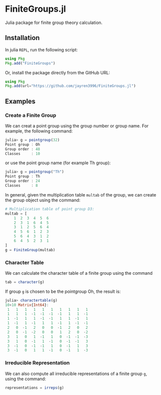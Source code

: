 # FiniteGroups.jl
 Julia package for finite group theory calculation.

## Installation
In julia `REPL`, run the following script:

```julia
using Pkg
Pkg.add("FiniteGroups")
```

Or, install the package directly from the GitHub URL:

```julia
using Pkg
Pkg.add(url="https://github.com/jayren3996/FiniteGroups.jl")
```

## Examples

### Create a Finite Group

We can creat a point group using the group number or group name. For example, the following command:

```julia
julia> g = pointgroup(32)
Point group : Oh
Group order : 48
Classes     : 10
```

or use the point group name (for example Th group): 

```julia
julia> g = pointgroup("Th")
Point group : Th
Group order : 24
Classes     : 8
```

In general, given the multiplication table `multab` of the group, we can create the group object using the command:

```julia
# Multiplication table of point group D3:
multab = [ 
	1  2  3  4  5  6
	2  3  1  6  4  5
 	3  1  2  5  6  4
 	4  5  6  1  2  3
 	5  6  4  3  1  2
 	6  4  5  2  3  1
]
g = FiniteGroup(multab)
```

### Character Table

We can calculate the character table of a finite group using the command

```julia
tab = character(g)
```

If group `g` is chosen to be the pointgroup Oh, the result is:

```julia
julia> charactertable(g)
10×10 Matrix{Int64}:
 1   1   1   1   1   1   1   1   1   1
 1   1   1  -1  -1  -1  -1   1   1  -1
 1  -1   1   1  -1  -1   1   1  -1   1
 1  -1   1  -1   1   1  -1   1  -1  -1
 2   0  -1   2   0   0  -1   2   0   2
 2   0  -1  -2   0   0   1   2   0  -2
 3   1   0   1  -1   1   0  -1  -1  -3
 3   1   0  -1   1  -1   0  -1  -1   3
 3  -1   0  -1  -1   1   0  -1   1   3
 3  -1   0   1   1  -1   0  -1   1  -3
```

### Irreducible Representation

We can also compute all irreducible representations of a finite group `g`, using the command:

```julia
representations = irreps(g)
```

